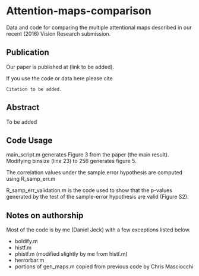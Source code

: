 # Attention-maps-comparison

Data and code for comparing the multiple attentional maps described in our recent (2016) Vision Research submission. 

## Publication

Our paper is published at (link to be added).

If you use the code or data here please cite

```
Citation to be added.
```

## Abstract

To be added

## Code Usage

main_script.m generates Figure 3 from the paper (the main result). Modifying binsize (line 23) to 256 generates figure 5.

The correlation values under the sample error hypothesis are computed using R_samp_err.m

R_samp_err_validation.m is the code used to show that the p-values generated by the test of the sample-error hypothesis are valid (Figure S2).


## Notes on authorship
Most of the code is by me (Daniel Jeck) with a few exceptions listed below.

* boldify.m
* histf.m
* phistf.m (modified slightly by me from histf.m)
* herrorbar.m
* portions of gen_maps.m copied from previous code by Chris Masciocchi


